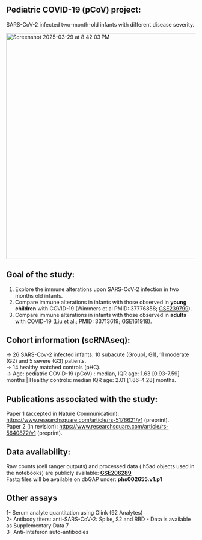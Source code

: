 
## Pediatric COVID-19 (pCoV) project: 
SARS-CoV-2 infected two-month-old infants with different disease severity.<br/>  

<img width="600" align="center" alt="Screenshot 2025-03-29 at 8 42 03 PM" src="https://github.com/user-attachments/assets/b8d80d4f-64ce-404d-80ae-9f82ab2d1710"/> <br/>

## Goal of the study: 
1. Explore the immune alterations upon SARS-CoV-2 infection in two months old infants. <br/>
2. Compare immune alterations in infants with those observed in **young children** with COVID-19 (Wimmers et al PMID: 37776858; [GSE239799]).<br/>
3. Compare immune alterations in infants with those observed in **adults** with COVID-19 (Liu et al.; PMID: 33713619; [GSE161918]). <br/>

## Cohort information (scRNAseq):
-> 26 SARS-Cov-2 infected infants: 10 subacute (Group1, G1), 11 moderate (G2) and 5 severe (G3) patients.<br/>
-> 14 healthy matched controls (pHC).<br/>
-> Age: pediatric COVID-19 (pCoV) : median, IQR age: 1.63 [0.93-7.59] months | Healthy controls:   median IQR age: 2.01 [1.86-4.28] months.<br/>


## Publications associated with the study:
Paper 1 (accepted in Nature Communication): https://www.researchsquare.com/article/rs-5176621/v1 (preprint). <br/>
Paper 2 (in revision): https://www.researchsquare.com/article/rs-5640872/v1 (preprint). <br/>

## Data availability: 
Raw counts (cell ranger outputs) and processed data (.h5ad objects used in the notebooks) are publicly available: **[GSE206289]** <br/>
Fastq files will be available on dbGAP under: **phs002655.v1.p1** <br/>

## Other assays 
1- Serum analyte quantitation using Olink (92 Analytes) <br/>
2- Antibody titers:  anti-SARS-CoV-2: Spike, S2 and RBD - Data is available as Supplementary Data 7 <br/> 
3- Anti-Inteferon auto-antibodies <br/>

[GSE206289]: https://www.ncbi.nlm.nih.gov/geo/query/acc.cgi?acc=GSE206289
[GSE239799]:https://www.ncbi.xyz/geo/query/acc.cgi?acc=GSE239799
[GSE161918]: https://www.ncbi.nlm.nih.gov/geo/query/acc.cgi?acc=GSE161918

